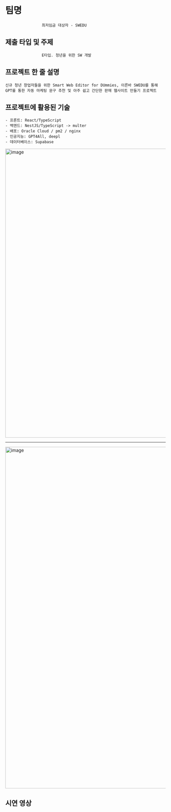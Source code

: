 # 팀명

                    최저임금 대상자 - SWEDU

## 제출 타입 및 주제

                    E타입. 청년을 위한 SW 개발

## 프로젝트 한 줄 설명

    신규 청년 창업자들을 위한 Smart Web Editor for DUmmies, 이른바 SWEDU를 통해 GPT를 통한 자동 마케팅 문구 추천 및 아주 쉽고 간단한 판매 웹사이트 만들기 프로젝트

## 프로젝트에 활용된 기술

    - 프론트: React/TypeScript
    - 백엔드: NestJS/TypeScript -> multer
    - 배포: Oracle Cloud / pm2 / nginx
    - 인공지능: GPT4All, deepl
    - 데이터베이스: Supabase

<img width="907" alt="image" src="https://github.com/2023-Daegu-SW-Hackathon-Team2/.github/assets/81154257/e72db15e-1cac-4741-911a-ebcb3466a010"> <br>
***
<img width="1072" alt="image" src="https://github.com/2023-Daegu-SW-Hackathon-Team2/.github/assets/81154257/9e276945-1b39-45b6-b830-bb9d19672ae0"> <br>

## 시연 영상

